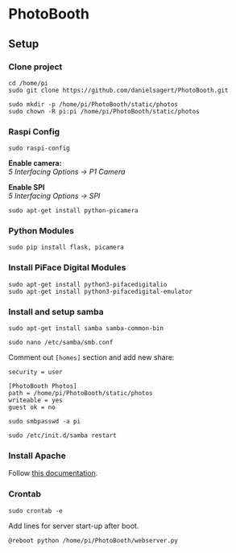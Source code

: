 # PhotoBooth

## Setup
### Clone project
```
cd /home/pi
sudo git clone https://github.com/danielsagert/PhotoBooth.git

sudo mkdir -p /home/pi/PhotoBooth/static/photos
sudo chown -R pi:pi /home/pi/PhotoBooth/static/photos
```

### Raspi Config
```
sudo raspi-config
```
**Enable camera:**  
*5 Interfacing Options -> P1 Camera*

**Enable SPI**  
*5 Interfacing Options -> SPI*
 
```
sudo apt-get install python-picamera
```

### Python Modules
```
sudo pip install flask, picamera
```

### Install PiFace Digital Modules ###
```
sudo apt-get install python3-pifacedigitalio
sudo apt-get install python3-pifacedigital-emulator
```

### Install and setup samba
```
sudo apt-get install samba samba-common-bin
```

```
sudo nano /etc/samba/smb.conf
```

Comment out `[homes]` section and add new share:

```
security = user

[PhotoBooth Photos]
path = /home/pi/PhotoBooth/static/photos
writeable = yes
guest ok = no
```

```
sudo smbpasswd -a pi
```

```
sudo /etc/init.d/samba restart
```

### Install Apache
Follow [this documentation](https://www.raspberrypi.org/documentation/remote-access/web-server/apache.md).

### Crontab
```
sudo crontab -e
```
Add lines for server start-up after boot.
```
@reboot python /home/pi/PhotoBooth/webserver.py
```